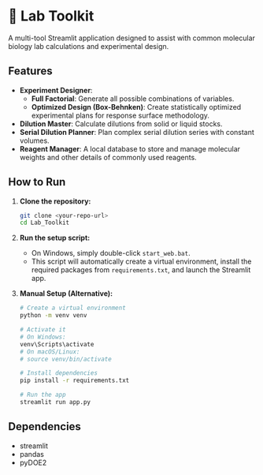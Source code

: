 # 🧰 Lab Toolkit

A multi-tool Streamlit application designed to assist with common molecular biology lab calculations and experimental design.

## Features

-   **Experiment Designer**:
    -   **Full Factorial**: Generate all possible combinations of variables.
    -   **Optimized Design (Box-Behnken)**: Create statistically optimized experimental plans for response surface methodology.
-   **Dilution Master**: Calculate dilutions from solid or liquid stocks.
-   **Serial Dilution Planner**: Plan complex serial dilution series with constant volumes.
-   **Reagent Manager**: A local database to store and manage molecular weights and other details of commonly used reagents.

## How to Run

1.  **Clone the repository:**
    ```bash
    git clone <your-repo-url>
    cd Lab_Toolkit
    ```

2.  **Run the setup script:**
    -   On Windows, simply double-click `start_web.bat`.
    -   This script will automatically create a virtual environment, install the required packages from `requirements.txt`, and launch the Streamlit app.

3.  **Manual Setup (Alternative):**
    ```bash
    # Create a virtual environment
    python -m venv venv

    # Activate it
    # On Windows:
    venv\Scripts\activate
    # On macOS/Linux:
    # source venv/bin/activate

    # Install dependencies
    pip install -r requirements.txt

    # Run the app
    streamlit run app.py
    ```

## Dependencies
- streamlit
- pandas
- pyDOE2